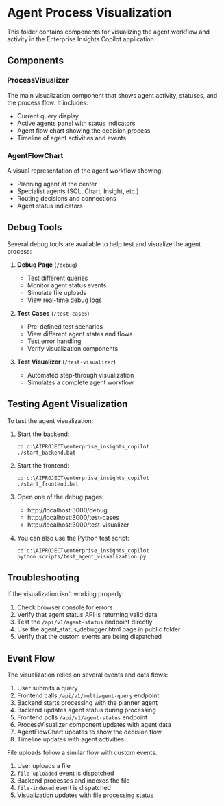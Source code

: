 # Agent Process Visualization

This folder contains components for visualizing the agent workflow and activity in the Enterprise Insights Copilot application.

## Components

### ProcessVisualizer

The main visualization component that shows agent activity, statuses, and the process flow. It includes:

- Current query display
- Active agents panel with status indicators
- Agent flow chart showing the decision process
- Timeline of agent activities and events

### AgentFlowChart

A visual representation of the agent workflow showing:

- Planning agent at the center
- Specialist agents (SQL, Chart, Insight, etc.)
- Routing decisions and connections
- Agent status indicators

## Debug Tools

Several debug tools are available to help test and visualize the agent process:

1. **Debug Page** (`/debug`)
   - Test different queries
   - Monitor agent status events
   - Simulate file uploads
   - View real-time debug logs

2. **Test Cases** (`/test-cases`)
   - Pre-defined test scenarios
   - View different agent states and flows
   - Test error handling
   - Verify visualization components

3. **Test Visualizer** (`/test-visualizer`)
   - Automated step-through visualization
   - Simulates a complete agent workflow

## Testing Agent Visualization

To test the agent visualization:

1. Start the backend: 
   ```
   cd c:\AIPROJECT\enterprise_insights_copilot
   ./start_backend.bat
   ```

2. Start the frontend:
   ```
   cd c:\AIPROJECT\enterprise_insights_copilot
   ./start_frontend.bat
   ```

3. Open one of the debug pages:
   - http://localhost:3000/debug
   - http://localhost:3000/test-cases
   - http://localhost:3000/test-visualizer

4. You can also use the Python test script:
   ```
   cd c:\AIPROJECT\enterprise_insights_copilot
   python scripts/test_agent_visualization.py
   ```

## Troubleshooting

If the visualization isn't working properly:

1. Check browser console for errors
2. Verify that agent status API is returning valid data
3. Test the `/api/v1/agent-status` endpoint directly
4. Use the agent_status_debugger.html page in public folder
5. Verify that the custom events are being dispatched

## Event Flow

The visualization relies on several events and data flows:

1. User submits a query
2. Frontend calls `/api/v1/multiagent-query` endpoint
3. Backend starts processing with the planner agent
4. Backend updates agent status during processing
5. Frontend polls `/api/v1/agent-status` endpoint
6. ProcessVisualizer component updates with agent data
7. AgentFlowChart updates to show the decision flow
8. Timeline updates with agent activities

File uploads follow a similar flow with custom events:
1. User uploads a file
2. `file-uploaded` event is dispatched
3. Backend processes and indexes the file
4. `file-indexed` event is dispatched
5. Visualization updates with file processing status
